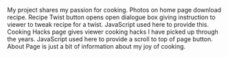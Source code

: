 My project shares my passion for cooking.
Photos on home page download recipe.
Recipe Twist button opens open dialogue box giving instruction to viewer to tweak recipe for a twist. JavaScript used here to provide this.
Cooking Hacks page gives viewer cooking hacks I have picked up through the years.  JavaScript used here to provide a scroll to top of page button.
About Page is just a bit of information about my joy of cooking.

